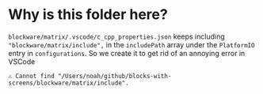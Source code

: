 # Why is this folder here?

`blockware/matrix/.vscode/c_cpp_properties.json` keeps including `"blockware/matrix/include",` in the `includePath` array under the `PlatformIO` entry in `configurations`. So we create it to get rid of an annoying error in VSCode

```
⚠️ Cannot find "/Users/noah/github/blocks-with-screens/blockware/matrix/include".
```
